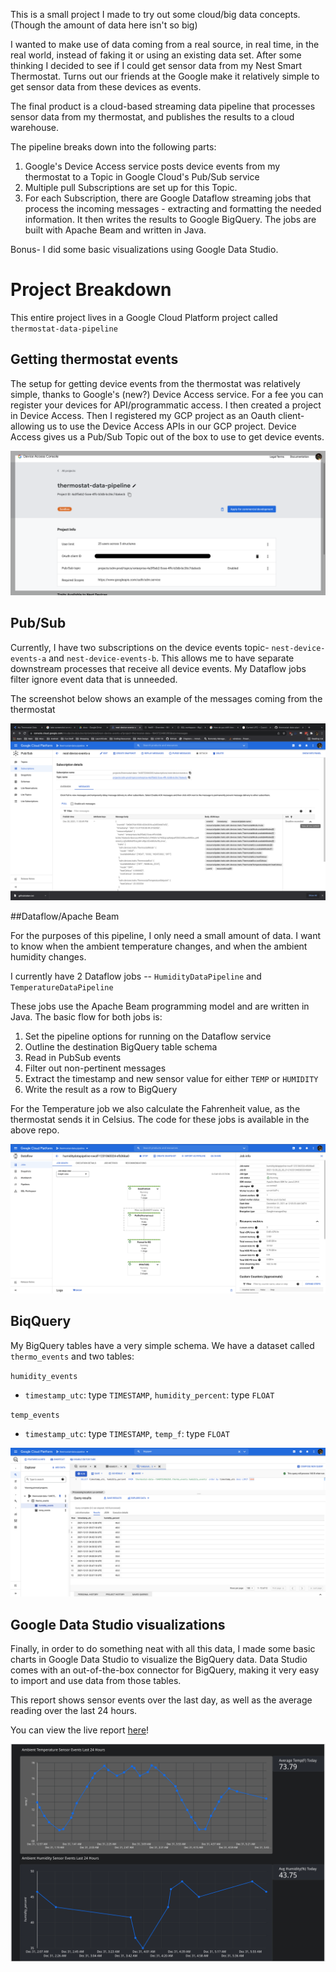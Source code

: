 This is a small project I made to try out some cloud/big data concepts. (Though the amount of data here isn't so big)

I wanted to make use of data coming from a real source, in real time, in the real world, instead of faking it or using an 
existing data set. After some thinking I decided to see if I could get sensor data from my Nest Smart Thermostat. Turns out our friends at the Google make it relatively simple to get sensor data from these devices as events. 

The final product is a cloud-based streaming data pipeline that processes sensor data from my thermostat, and publishes the results to a cloud warehouse.

The pipeline breaks down into the following parts:

1. Google's Device Access service posts device events from my thermostat to a Topic in Google Cloud's Pub/Sub service
2. Multiple pull Subscriptions are set up for this Topic.
3. For each Subscription, there are Google Dataflow streaming jobs that process the incoming messages - extracting and formatting the needed information. It then writes the results to Google BigQuery. The jobs are built with Apache Beam and written in Java.

Bonus- I did some basic visualizations using Google Data Studio. 

# Project Breakdown

This entire project lives in a Google Cloud Platform project called ``thermostat-data-pipeline``

## Getting thermostat events

The setup for getting device events from the thermostat was relatively simple, thanks to Google's (new?) Device Access service. For a fee you can register your devices for API/programmatic access. I then created a project in Device Access. Then I registered my GCP project as an Oauth client- allowing us to use the Device Access APIs in our GCP project. Device Access gives us a Pub/Sub Topic out of the box to use to get device events. 

![](/images/deviceaccess.png)

## Pub/Sub

Currently, I have two subscriptions on the device events topic- `nest-device-events-a` and `nest-device-events-b`. This allows me to have separate downstream processes that receive all device events. My Dataflow jobs filter ignore event data that is unneeded. 

The screenshot below shows an example of the messages coming from the thermostat

![](/images/pubsub2.png)

##Dataflow/Apache Beam

For the purposes of this pipeline, I only need a small amount of data. I want to know when the ambient temperature changes, and when the ambient humidity changes. 

I currently have 2 Dataflow jobs -- `HumidityDataPipeline` and `TemperatureDataPipeline`

These jobs use the Apache Beam programming model and are written in Java. The basic flow for both jobs is:

1. Set the pipeline options for running on the Dataflow service
2. Outline the destination BigQuery table schema
3. Read in PubSub events
4. Filter out non-pertinent messages
5. Extract the timestamp and new sensor value for either `TEMP` or `HUMIDITY`
6. Write the result as a row to BigQuery

For the Temperature job we also calculate the Fahrenheit value, as the thermostat sends it in Celsius. The code for these jobs is available in the above repo.

![](/images/dataflow.png)

## BiqQuery

My BigQuery tables have a very simple schema. We have a dataset called `thermo_events` and two tables:

`humidity_events` 
 - `timestamp_utc`: type `TIMESTAMP`, `humidity_percent`: type `FLOAT` 

`temp_events`
- `timestamp_utc`: type `TIMESTAMP`, `temp_f`: type `FLOAT` 

![](/images/bigquery.png)

## Google Data Studio visualizations

Finally, in order to do something neat with all this data, I made some basic charts in Google Data Studio to visualize the BigQuery data. Data Studio comes with an out-of-the-box connector for BigQuery, making it very easy to import and use data from those tables.

This report shows sensor events over the last day, as well as the average reading over the last 24 hours. 

You can view the live report [here](https://datastudio.google.com/reporting/2e08ab9b-9beb-4a15-8214-a287ffff95c6)! 

![](/images/gds.png)






